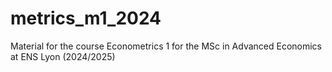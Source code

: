 # metrics_m1_2024
Material for the course Econometrics 1 for the MSc in Advanced Economics at ENS Lyon (2024/2025)
